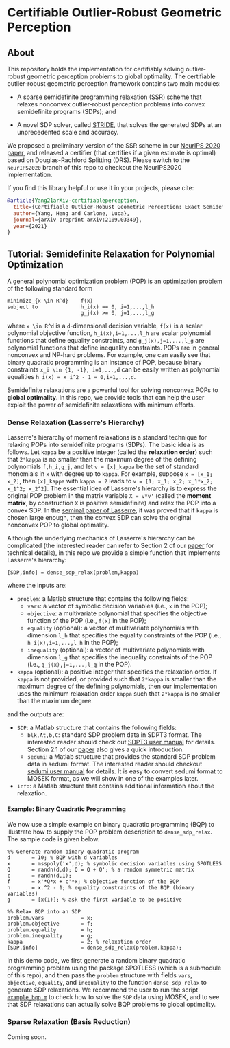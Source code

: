 # Certifiable Outlier-Robust Geometric Perception

## About
This repository holds the implementation for certifiably solving outlier-robust geometric perception problems to global optimality. The certifiable outlier-robust geometric perception framework contains two main modules:

- A sparse semidefinite programming relaxation (SSR) scheme that relaxes nonconvex outlier-robust perception problems into convex semidefinite programs (SDPs); and

- A novel SDP solver, called [STRIDE](https://github.com/MIT-SPARK/STRIDE), that solves the generated SDPs at an unprecedented scale and accuracy.

We proposed a preliminary version of the SSR scheme in our [NeurIPS 2020 paper](https://arxiv.org/abs/2006.06769), and released a certifier (that certifies if a given estimate is optimal) based on Douglas-Rachford Splitting (DRS). Please switch to the `NeurIPS2020` branch of this repo to checkout the NeurIPS2020 implementation.

If you find this library helpful or use it in your projects, please cite:
```bibtex
@article{Yang21arXiv-certifiableperception,
  title={Certifiable Outlier-Robust Geometric Perception: Exact Semidefinite Relaxations and Scalable Global Optimization},
  author={Yang, Heng and Carlone, Luca},
  journal={arXiv preprint arXiv:2109.03349},
  year={2021}
}
```

## Tutorial: Semidefinite Relaxation for Polynomial Optimization
A general polynomial optimization problem (POP) is an optimization problem of the following standard form
```
minimize_{x \in R^d}    f(x)
subject to              h_i(x) == 0, i=1,...,l_h
                        g_j(x) >= 0, j=1,...,l_g
```
where `x \in R^d` is a `d`-dimensional decision variable, `f(x)` is a scalar polynomial objective function, `h_i(x),i=1,...,l_h` are scalar polynomial functions that define equality constraints, and `g_j(x),j=1,...,l_g` are polynomial functions that define inequality constraints. POPs are in general nonconvex and NP-hard problems. For example, one can easily see that binary quadratic programming is an instance of POP, because binary constraints `x_i \in {1, -1}, i=1,...,d` can be easily written as polynomial equalities `h_i(x) = x_i^2 - 1 = 0,i=1,...,d`. 

Semidefinite relaxations are a powerful tool for solving nonconvex POPs to **global optimality**. In this repo, we provide tools that can help the user exploit the power of semidefinite relaxations with minimum efforts.

### Dense Relaxation (Lasserre's Hierarchy)

Lasserre's hierarchy of moment relaxations is a standard technique for relaxing POPs into semidefinite programs (SDPs). The basic idea is as follows. Let `kappa` be a positive integer (called the **relaxation order**) such that `2*kappa` is no smaller than the maximum degree of the defining polynomials `f,h_i,g_j`, and let `v = [x]_kappa` be the set of standard monomials in `x` with degree up to `kappa`. For example, suppose `x = [x_1; x_2]`, then `[x]_kappa` with `kappa = 2` leads to `v = [1; x_1; x_2; x_1*x_2; x_1^2; x_2^2]`. The essential idea of Lasserre's hierarchy is to express the original POP problem in the matrix variable `X = v*v'` (called the **moment matrix**, by construction `X` is positive semidefinite) and relax the POP into a convex SDP. In the [seminal paper of Lasserre](https://epubs.siam.org/doi/abs/10.1137/S1052623400366802?journalCode=sjope8), it was proved that if `kappa` is chosen large enough, then the convex SDP can solve the original nonconvex POP to global optimality. 

Although the underlying mechanics of Lasserre's hierarchy can be complicated (the interested reader can refer to Section 2 of our [paper](https://arxiv.org/abs/2109.03349) for technical details), in this repo we provide a simple function that implements Lasserre's hierarchy:
```
[SDP,info] = dense_sdp_relax(problem,kappa)
```
where the inputs are:
- `problem`: a Matlab structure that contains the following fields:
    - `vars`: a vector of symbolic decision variables (i.e., `x` in the POP);
    - `objective`: a multivariate polynomial that specifies the objective function of the POP (i.e., `f(x)` in the POP);
    - `equality` (optional): a vector of multivariate polynomials with dimension `l_h` that specifies the equality constraints of the POP (i.e., `h_i(x),i=1,...,l_h` in the POP);
    - `inequality` (optional): a vector of multivariate polynomials with dimension `l_g` that specifies the inequality constraints of the POP (i.e., `g_j(x),j=1,...,l_g` in the POP).
- `kappa` (optional): a positive integer that specifies the relaxation order. If `kappa` is not provided, or provided such that `2*kappa` is smaller than the maximum degree of the defining polynomials, then our implementation uses the minimum relaxation order `kappa` such that `2*kappa` is no smaller than the maximum degree.

and the outputs are:
- `SDP`: a Matlab structure that contains the following fields:
    - `blk,At,b,C`: standard SDP problem data in SDPT3 format. The interested reader should check out [SDPT3 user manual](https://blog.nus.edu.sg/mattohkc/softwares/sdpt3/) for details. Section 2.1 of our [paper](https://arxiv.org/abs/2109.03349) also gives a quick introduction.
    - `sedumi`: a Matlab structure that provides the standard SDP problem data in sedumi format. The interested reader should checkout [sedumi user manual](https://sedumi.ie.lehigh.edu/?page_id=58) for details. It is  easy to convert sedumi format to MOSEK format, as we will show in one of the examples later.
- `info`: a Matlab structure that contains additional information about the relaxation.

#### Example: Binary Quadratic Programming
We now use a simple example on binary quadratic programming (BQP) to illustrate how to supply the POP problem description to `dense_sdp_relax`. The sample code is given below.
```
%% Generate random binary quadratic program
d       = 10; % BQP with d variables
x       = msspoly('x',d); % symbolic decision variables using SPOTLESS
Q       = randn(d,d); Q = Q + Q'; % a random symmetric matrix
c       = randn(d,1);
f       = x'*Q*x + c'*x; % objective function of the BQP
h       = x.^2 - 1; % equality constraints of the BQP (binary variables)
g       = [x(1)]; % ask the first variable to be positive

%% Relax BQP into an SDP
problem.vars            = x;
problem.objective       = f;
problem.equality        = h; 
problem.inequality      = g;
kappa                   = 2; % relaxation order
[SDP,info]              = dense_sdp_relax(problem,kappa);
```
In this demo code, we first generate a random binary quadratic programming problem using the package SPOTLESS (which is a submodule of this repo), and then pass the `problem` structure with fields `vars`, `objective`, `equality`, and `inequality` to the function `dense_sdp_relax` to generate SDP relaxations. We recommend the user to run the script [`example_bqp.m`](https://github.com/MIT-SPARK/CertifiablyRobustPerception/blob/master/example_bqp.m) to check how to solve the `SDP` data using MOSEK, and to see that SDP relaxations can actually solve BQP problems to global optimality.

### Sparse Relaxation (Basis Reduction)
Coming soon.